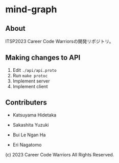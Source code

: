 # mind-graph

## About

ITSP2023
Career Code Warriorsの開発リポジトリ。

## Making changes to API

1. Edit `./api/api.proto`
2. Run `make protoc`
3. Implement server
4. Implement client

## Contributers

- Katsuyama Hidetaka
- Sakashita Yuzuki
- Bui Le Ngan Ha

- Eri Nagatomo

(c) 2023 Career Code Warriors All Rights Reserved.
